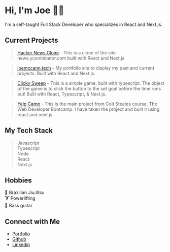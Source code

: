 # Hi, I'm Joe 👋🏻
I'm a self-taught Full Stack Developer who specializes in React and Next.js.

## Current Projects <br/>
>  [Hacker News Clone](https://github.com/the-rabblerouser/hacknews) - This is a clone of the site news.ycombinator.com built with React and Next.js

>  [joemccann.tech](https://github.com/the-rabblerouser/portfolio) - My portfolio site to display my past and current projects. Built with React and Next.js.
  
>  [Clicky Sweep](https://github.com/the-rabblerouser/clicky-sweep) - This is a simple game, built with typescript. The object of the game is to click the button to the set goal before the time runs out! Built with React, Typescript, & Next.js.

>  [Yelp Camp](https://github.com/the-rabblerouser/yelpcamp-nextjs) - This is the main project from Colt Steeles course, The Web Developer Bootcamp. I have taken the project and built it using react and next.js


## My Tech Stack
> Javascript <br/>
> Typescript <br/>
> Node <br/>
> React <br/>
> Next.js <br/>


## Hobbies
🥋 Brazilian JiuJitsu <br/>
🏋️ Powerlifting </br>
🎸 Bass guitar

## Connect with Me
- [Portfolio](https://joemccann.tech/) <br/>
- [Github](https://github.com/the-rabblerouser) <br/>
- [Linkedin](https://www.linkedin.com/in/joseph-mccann-77402a88/) <br/>
